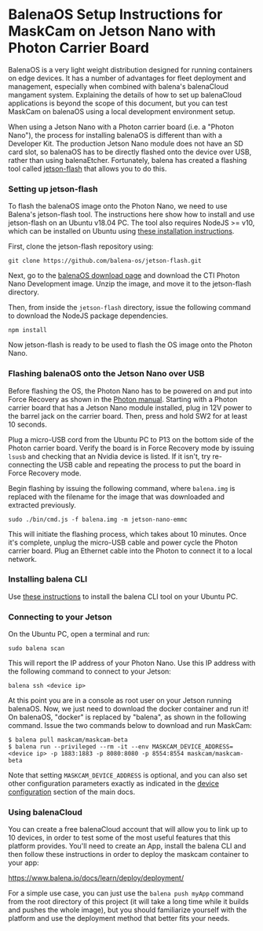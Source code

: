 # BalenaOS Setup Instructions for MaskCam on Jetson Nano with Photon Carrier Board

BalenaOS is a very light weight distribution designed for running containers on edge devices. It has a number of advantages for fleet deployment and management, especially when combined with balena's balenaCloud mangament system. Explaining the details of how to set up balenaCloud applications is beyond the scope of this document, but you can test MaskCam on balenaOS using a local development environment setup.

When using a Jetson Nano with a Photon carrier board (i.e. a "Photon Nano"), the process for installing balenaOS is different than with a Developer Kit. The production Jetson Nano module does not have an SD card slot, so balenaOS has to be directly flashed onto the device over USB, rather than using balenaEtcher. Fortunately, balena has created a flashing tool called [jetson-flash](https://github.com/balena-os/jetson-flash) that allows you to do this.


### Setting up jetson-flash
To flash the balenaOS image onto the Photon Nano, we need to use Balena's jetson-flash tool. The instructions here show how to install and use jetson-flash on an Ubuntu v18.04 PC. The tool also requires NodeJS >= v10, which can be installed on Ubuntu using [these installation instructions](https://github.com/nodesource/distributions/blob/master/README.md#installation-instructions).

First, clone the jetson-flash repository using:

```
git clone https://github.com/balena-os/jetson-flash.git
```

Next, go to the [balenaOS download page](https://www.balena.io/os/#download) and download the CTI Photon Nano Development image. Unzip the image, and move it to the jetson-flash directory.

Then, from inside the `jetson-flash` directory, issue the following command to download the NodeJS package dependencies.

```
npm install
```

Now jetson-flash is ready to be used to flash the OS image onto the Photon Nano.

### Flashing balenaOS onto the Jetson Nano over USB
Before flashing the OS, the Photon Nano has to be powered on and put into Force Recovery as shown in the [Photon manual](https://connecttech.com/ftp/pdf/CTIM_NGX002_Manual.pdf). Starting with a Photon carrier board that has a Jetson Nano module installed, plug in 12V power to the barrel jack on the carrier board. Then, press and hold SW2 for at least 10 seconds.

Plug a micro-USB cord from the Ubuntu PC to P13 on the bottom side of the Photon carrier board. Verify the board is in Force Recovery mode by issuing `lsusb` and checking that an Nvidia device is listed. If it isn't, try re-connecting the USB cable and repeating the process to put the board in Force Recovery mode.

Begin flashing by issuing the following command, where `balena.img` is replaced with the filename for the image that was downloaded and extracted previously.

```
sudo ./bin/cmd.js -f balena.img -m jetson-nano-emmc
```

This will initiate the flashing process, which takes about 10 minutes. Once it's complete, unplug the micro-USB cable and power cycle the Photon carrier board. Plug an Ethernet cable into the Photon to connect it to a local network.

### Installing balena CLI

Use [these instructions](https://github.com/balena-io/balena-cli/blob/master/INSTALL.md) to install the balena CLI tool on your Ubuntu PC.

### Connecting to your Jetson

On the Ubuntu PC, open a terminal and run:
```
sudo balena scan
```

This will report the IP address of your Photon Nano. Use this IP address with the following command to connect to your Jetson:

```
balena ssh <device ip>
```

At this point you are in a console as root user on your Jetson running balenaOS. Now, we just need to download the docker container and run it! On balenaOS, "docker" is replaced by "balena", as shown in the following command. Issue the two commands below to download and run MaskCam:

```
$ balena pull maskcam/maskcam-beta
$ balena run --privileged --rm -it --env MASKCAM_DEVICE_ADDRESS=<device ip> -p 1883:1883 -p 8080:8080 -p 8554:8554 maskcam/maskcam-beta
```

Note that setting `MASKCAM_DEVICE_ADDRESS` is optional, and you can also set other configuration parameters exactly as indicated in the [device configuration](https://github.com/bdtinc/maskcam#setting-device-configuration-parameters) section of the main docs.

### Using balenaCloud
You can create a free balenaCloud account that will allow you to link up to 10 devices, in order to test some of the most useful features that this platform provides.
You'll need to create an App, install the balena CLI and then follow these instructions in order to deploy the maskcam container to your app:

https://www.balena.io/docs/learn/deploy/deployment/

For a simple use case, you can just use the `balena push myApp` command from the root directory of this project (it will take a long time while it builds and pushes the whole image), but you should familiarize yourself with the platform and use the deployment method that better fits your needs.
